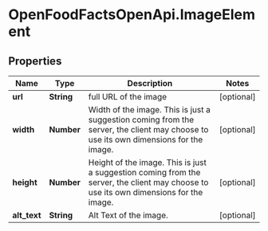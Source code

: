 # OpenFoodFactsOpenApi.ImageElement

## Properties

Name | Type | Description | Notes
------------ | ------------- | ------------- | -------------
**url** | **String** | full URL of the image | [optional] 
**width** | **Number** | Width of the image.  This is just a suggestion coming from the server,  the client may choose to use its own dimensions for the image.  | [optional] 
**height** | **Number** | Height of the image.  This is just a suggestion coming from the server, the client may choose to use its own dimensions for the image.  | [optional] 
**alt_text** | **String** | Alt Text of the image. | [optional] 


